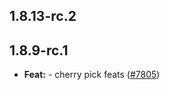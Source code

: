 ## 1.8.13-rc.2



## 1.8.9-rc.1

* **Feat:**  - cherry pick feats ([#7805](https://github.com/AzzappApp/azzapp/pull/7805))